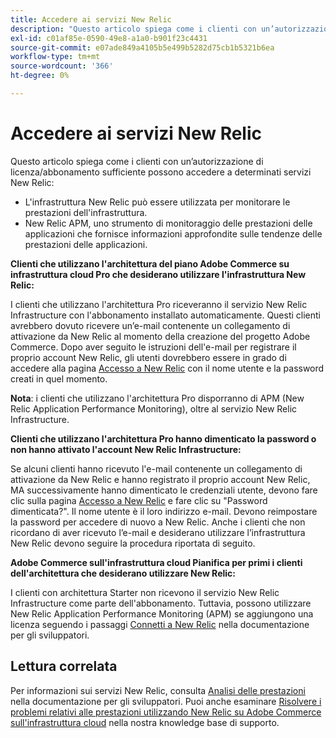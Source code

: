 ```yaml
---
title: Accedere ai servizi New Relic
description: "Questo articolo spiega come i clienti con un’autorizzazione di licenza/abbonamento sufficiente possono accedere a determinati servizi New Relic:"
exl-id: c01af85e-0590-49e8-a1a0-b901f23c4431
source-git-commit: e07ade849a4105b5e499b5282d75cb1b5321b6ea
workflow-type: tm+mt
source-wordcount: '366'
ht-degree: 0%

---
```


# Accedere ai servizi New Relic

Questo articolo spiega come i clienti con un’autorizzazione di licenza/abbonamento sufficiente possono accedere a determinati servizi New Relic:

* L&#39;infrastruttura New Relic può essere utilizzata per monitorare le prestazioni dell&#39;infrastruttura.
* New Relic APM, uno strumento di monitoraggio delle prestazioni delle applicazioni che fornisce informazioni approfondite sulle tendenze delle prestazioni delle applicazioni.

**Clienti che utilizzano l&#39;architettura del piano Adobe Commerce su infrastruttura cloud Pro che desiderano utilizzare l&#39;infrastruttura New Relic:**

I clienti che utilizzano l&#39;architettura Pro riceveranno il servizio New Relic Infrastructure con l&#39;abbonamento installato automaticamente. Questi clienti avrebbero dovuto ricevere un’e-mail contenente un collegamento di attivazione da New Relic al momento della creazione del progetto Adobe Commerce. Dopo aver seguito le istruzioni dell&#39;e-mail per registrare il proprio account New Relic, gli utenti dovrebbero essere in grado di accedere alla pagina [Accesso a New Relic](https://login.newrelic.com/login) con il nome utente e la password creati in quel momento.

**Nota**: i clienti che utilizzano l&#39;architettura Pro disporranno di APM (New Relic Application Performance Monitoring), oltre al servizio New Relic Infrastructure.

**Clienti che utilizzano l&#39;architettura Pro hanno dimenticato la password o non hanno attivato l&#39;account New Relic Infrastructure:**

Se alcuni clienti hanno ricevuto l&#39;e-mail contenente un collegamento di attivazione da New Relic e hanno registrato il proprio account New Relic, MA successivamente hanno dimenticato le credenziali utente, devono fare clic sulla pagina [Accesso a New Relic](https://login.newrelic.com/login) e fare clic su &quot;Password dimenticata?&quot;. Il nome utente è il loro indirizzo e-mail. Devono reimpostare la password per accedere di nuovo a New Relic. Anche i clienti che non ricordano di aver ricevuto l’e-mail e desiderano utilizzare l’infrastruttura New Relic devono seguire la procedura riportata di seguito.

**Adobe Commerce sull&#39;infrastruttura cloud Pianifica per primi i clienti dell&#39;architettura che desiderano utilizzare New Relic:**

I clienti con architettura Starter non ricevono il servizio New Relic Infrastructure come parte dell&#39;abbonamento. Tuttavia, possono utilizzare New Relic Application Performance Monitoring (APM) se aggiungono una licenza seguendo i passaggi [Connetti a New Relic](https://devdocs.magento.com/cloud/project/new-relic.html#connect-to-new-relic) nella documentazione per gli sviluppatori.

## Lettura correlata

Per informazioni sui servizi New Relic, consulta [Analisi delle prestazioni](https://devdocs.magento.com/cloud/project/new-relic.html#investigate-performance) nella documentazione per gli sviluppatori. Puoi anche esaminare [Risolvere i problemi relativi alle prestazioni utilizzando New Relic su Adobe Commerce sull&#39;infrastruttura cloud](/help/troubleshooting/miscellaneous/troubleshoot-performance-using-new-relic-on-magento-commerce.md) nella nostra knowledge base di supporto.
